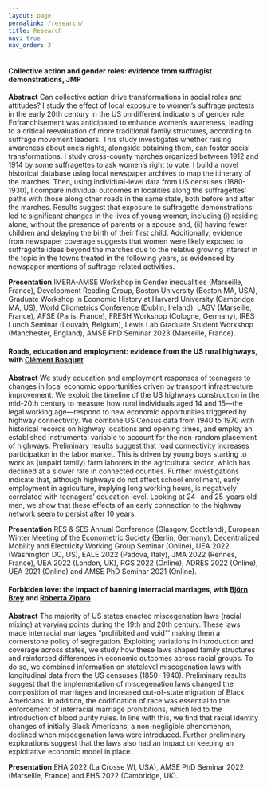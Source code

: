 ```yaml
---
layout: page
permalink: /research/
title: Research
nav: true
nav_order: 3
---
```


#### **Collective action and gender roles: evidence from suffragist demonstrations, JMP**

**Abstract** Can collective action drive transformations in social roles and attitudes? I study the effect of local exposure to women’s suffrage protests in the early 20th century in the US on different indicators of gender role. Enfranchisement was anticipated to enhance women’s awareness, leading to a critical reevaluation of more traditional family structures, according to suffrage movement leaders. This study investigates whether raising awareness about one’s rights, alongside obtaining them, can foster social transformations. I study cross-county marches organized between 1912 and 1914 by some suffragettes to ask women’s right to vote. I build a novel historical database using local newspaper archives to map the itinerary of the marches. Then, using individual-level data from US censuses (1880-1930), I compare individual outcomes in localities along the suffragettes’ paths with those along other roads in the same state, both before and after the marches. Results suggest that exposure to suffragette demonstrations led to significant changes in the lives of young women, including (i) residing alone, without the presence of parents or a spouse and, (ii) having fewer children and delaying the birth of their first child. Additionally, evidence from newspaper coverage suggests that women were likely exposed to suffragette ideas beyond the marches due to the relative growing interest in the topic in the towns treated in the following years, as evidenced by newspaper mentions of suffrage-related activities.  

**Presentation** IMERA-AMSE Workshop in Gender inequalities (Marseille, France), Development Reading Group, Boston University (Boston MA, USA), Graduate Workshop in Economic History at Harvard University (Cambridge MA, US), World Cliometrics Conference (Dublin, Ireland), LAGV (Marseille, France), AFSE (Paris, France), FRESH Workshop (Cologne, Germany), IRES Lunch Seminar (Louvain, Belgium), Lewis Lab Graduate Student Workshop  (Manchester, England), AMSE PhD Seminar 2023 (Marseille, France).

#### **Roads, education and employment: evidence from the US rural highways, with  <a href="https://sites.google.com/site/clementbosquet/" target="_blank">Clément Bosquet</a>**

**Abstract** We study education and employment responses of teenagers to changes in local economic opportunities driven by transport infrastructure improvement. We exploit the timeline of the US highways construction in the mid-20th century to measure how rural individuals aged 14 and 15—the legal working age—respond to new economic opportunities triggered by highway connectivity. We combine US Census data from 1940 to 1970 with historical records on highway locations and opening  times, and employ an established instrumental variable to account for the non-random placement of highways. Preliminary results suggest that road connectivity increases participation in the labor market. This is driven by young boys starting to work as (unpaid family) farm laborers in the agricultural sector, which has declined at a slower rate in connected counties. Further investigations indicate that, although highways do not affect school enrollment, early employment in agriculture, implying long working hours, is negatively correlated with teenagers’ education level. Looking at 24- and 25-years old men, we show that these effects of an early connection to the highway network seem to persist after 10 years.

**Presentation** RES & SES Annual Conference (Glasgow, Scottland), European Winter Meeting of the Econometric Society (Berlin, Germany), Decentralized Mobility and Electricity Working Group Seminar (Online), UEA 2022 (Washington DC, US), EALE 2022 (Padova, Italy), JMA 2022 (Rennes, France), UEA 2022 (London, UK), RGS 2022 (Online),  ADRES 2022 (Online), UEA 2021 (Online) and AMSE PhD Seminar 2021  (Online).

#### **Forbidden love: the impact of banning interracial marriages, with <a href="https://sites.google.com/view/bjoernbrey/home" target="_blank">Björn Brey</a> and <a href="https://sites.google.com/site/rziparo/" target="_blank">Roberta Ziparo</a>**

**Abstract** The majority of US states enacted miscegenation laws (racial mixing) at varying points during the 19th and 20th century. These laws made interracial marriages “prohibited and void”’ making them a cornerstone policy of segregation. Exploiting variations in introduction and coverage across states, we study how these laws shaped family structures and reinforced differences in economic outcomes across racial groups. To do so, we combined information on statelevel miscegenation laws with longitudinal data from the US censuses (1850- 1940). Preliminary results suggest that the implementation of miscegenation laws changed the composition of marriages and increased out-of-state migration of Black Americans. In addition, the codification of race was essential to the enforcement of interracial marriage prohibitions, which led to the introduction of blood purity rules. In line with this, we find that racial identity changes of initially Black Americans, a non-negligible phenomenon, declined when miscegenation laws were introduced. Further preliminary explorations suggest that the laws also had an impact on keeping an exploitative economic model in place.

**Presentation** EHA 2022 (La Crosse WI, USA), AMSE PhD Seminar 2022 (Marseille, France) and EHS 2022  (Cambridge, UK).
